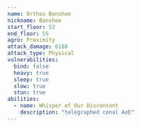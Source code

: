 ```yaml
---
name: Orthos Banshee
nickname: Banshee
start_floor: 52
end_floor: 55
agro: Proximity
attack_damage: 6188
attack_type: Physical
vulnerabilities:
  bind: false
  heavy: true
  sleep: true
  slow: true
  stun: true
abilities:
  - name: Whisper of Our Discontent
    description: "telegraphed conal AoE"
---
```

